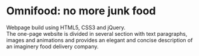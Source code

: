 # Omnifood: no more junk food
Webpage build using HTML5, CSS3 and jQuery.<br>
The one-page website is divided in several section with text paragraphs, images and animations and provides an elegant and concise description of an imaginery food delivery company.
